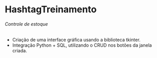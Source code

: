 # HashtagTreinamento

###### Controle de estoque
- Criação de uma interface gráfica usando a biblioteca tkinter.
- Integração Python + SQL, utilizando o CRUD nos botões da janela criada.
